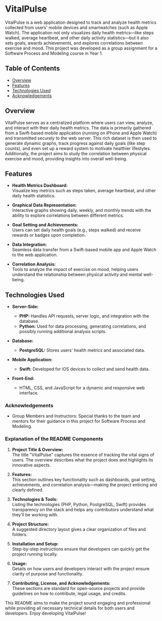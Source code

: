# VitalPulse

VitalPulse is a web application designed to track and analyze health metrics collected from users' mobile devices and smartwatches (such as Apple Watch). The application not only visualizes daily health metrics—like steps walked, average heartbeat, and other daily activity statistics—but it also sets goals, awards achievements, and explores correlations between exercise and mood. This project was developed as a group assignment for a Software Process and Modeling course in Year 1.

## Table of Contents

- [Overview](#overview)
- [Features](#features)
- [Technologies Used](#technologies-used)
- [Acknowledgements](#acknowledgements)

## Overview

VitalPulse serves as a centralized platform where users can view, analyze, and interact with their daily health metrics. The data is primarily gathered from a Swift-based mobile application (running on iPhone and Apple Watch) and transmitted securely to the web server. This rich dataset is then used to generate dynamic graphs, track progress against daily goals (like step counts), and even set up a reward system to motivate healthier lifestyles. Additionally, the project aims to study the correlation between physical exercise and mood, providing insights into overall well-being.

## Features

- **Health Metrics Dashboard:**  
  Visualize key metrics such as steps taken, average heartbeat, and other daily health statistics.
  
- **Graphical Data Representation:**  
  Interactive graphs showing daily, weekly, and monthly trends with the ability to explore correlations between different metrics.
  
- **Goal Setting and Achievements:**  
  Users can set daily health goals (e.g., steps walked) and receive rewards or badges upon completion.
  
- **Data Integration:**  
  Seamless data transfer from a Swift-based mobile app and Apple Watch to the web application.
  
- **Correlation Analysis:**  
  Tools to analyze the impact of exercise on mood, helping users understand the relationship between physical activity and mental well-being.

## Technologies Used

- **Server-Side:**  
  - **PHP:** Handles API requests, server logic, and integration with the database.  
  - **Python:** Used for data processing, generating correlations, and possibly running additional analysis scripts.
  
- **Database:**  
  - **PostgreSQL:** Stores users' health metrics and associated data.
  
- **Mobile Application:**  
  - **Swift:** Developed for iOS devices to collect and send health data.
  
- **Front-End:**  
  - HTML, CSS, and JavaScript for a dynamic and responsive web interface.
### Acknowledgements
- Group Members and Instructors: Special thanks to the team and mentors for their guidance in this project for Software Process and Modeling.
### Explanation of the README Components

1. **Project Title & Overview:**  
   The title "VitalPulse" captures the essence of tracking the vital signs of users. The overview describes what the project does and highlights its innovative aspects.

2. **Features:**  
   This section outlines key functionality such as dashboards, goal setting, achievements, and correlation analysis—making the project enticing and clearly defined.

3. **Technologies & Tools:**  
   Listing the technologies (PHP, Python, PostgreSQL, Swift) provides transparency on the stack and helps any contributors understand what they’ll be working with.

4. **Project Structure:**  
   A suggested directory layout gives a clear organization of files and folders.

5. **Installation and Setup:**  
   Step-by-step instructions ensure that developers can quickly get the project running locally.

6. **Usage:**  
   Details on how users and developers interact with the project ensure clarity of purpose and functionality.

7. **Contributing, License, and Acknowledgements:**  
   These sections are standard for open-source projects and provide guidelines on how to contribute, legal usage, and credits.

This README aims to make the project sound engaging and professional while providing all necessary technical details for both users and developers. Enjoy developing VitalPulse!
